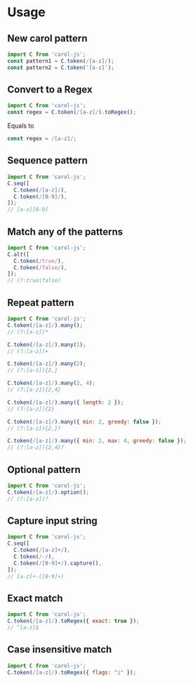 # Usage

## New carol pattern
```js
import C from 'carol-js';
const pattern1 = C.token(/[a-z]/);
const pattern2 = C.token('[a-z]');
```

## Convert to a Regex
```js
import C from 'carol-js';
const regex = C.token(/[a-z]/).toRegex();
```
Equals to
```js
const regex = /[a-z]/;
```

## Sequence pattern
```js
import C from 'carol-js';
C.seq([
  C.token(/[a-z]/),
  C.token(/[0-9]/),
]);
// [a-z][0-9]
```

## Match any of the patterns
```js
import C from 'carol-js';
C.alt([
  C.token(/true/),
  C.token(/false/),
]);
// (?:true|false)
```

## Repeat pattern
```js
import C from 'carol-js';
C.token(/[a-z]/).many();
// (?:[a-z])*

C.token(/[a-z]/).many(1);
// (?:[a-z])+

C.token(/[a-z]/).many(2);
// (?:[a-z]){2,}

C.token(/[a-z]/).many(2, 4);
// (?:[a-z]){2,4}

C.token(/[a-z]/).many({ length: 2 });
// (?:[a-z]){2}

C.token(/[a-z]/).many({ min: 2, greedy: false });
// (?:[a-z]){2,}?

C.token(/[a-z]/).many({ min: 2, max: 4, greedy: false });
// (?:[a-z]){2,4}?
```

## Optional pattern
```js
import C from 'carol-js';
C.token(/[a-z]/).option();
// (?:[a-z])?
```

## Capture input string
```js
import C from 'carol-js';
C.seq([
  C.token(/[a-z]+/),
  C.token(/-/),
  C.token(/[0-9]+/).capture(),
]);
// [a-z]+-([0-9]+)
```

## Exact match
```js
import C from 'carol-js';
C.token(/[a-z]/).toRegex({ exact: true });
// ^[a-z]$
```

## Case insensitive match
```js
import C from 'carol-js';
C.token(/[a-z]/).toRegex({ flags: "i" });
```
